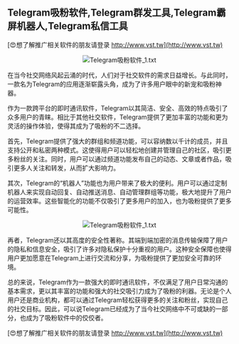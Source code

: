 ## **Telegram吸粉软件,Telegram群发工具,Telegram霸屏机器人,Telegram私信工具**

[😍想了解推广相关软件的朋友请登录 http://www.vst.tw](http://www.vst.tw)

 <center><img src="https://vst.tw/MP4/tuiguang/png/0.png" alt="Telegram吸粉软件_1.txt"></center>

在当今社交网络风起云涌的时代，人们对于社交软件的需求日益增长。与此同时，一款名为Telegram的应用逐渐崭露头角，成为了许多用户眼中的新宠和吸粉神器。

作为一款跨平台的即时通讯软件，Telegram以其简洁、安全、高效的特点吸引了众多用户的青睐。相比于其他社交软件，Telegram提供了更加丰富的功能和更为灵活的操作体验，使得其成为了吸粉的不二选择。

首先，Telegram提供了强大的群组和频道功能，可以容纳数以千计的成员，并且支持公开和私密两种模式。这使得用户可以轻松地创建并管理自己的社区，吸引更多粉丝的关注。同时，用户可以通过频道功能发布自己的动态、文章或者作品，吸引更多人关注和转发，从而扩大影响力。

其次，Telegram的“机器人”功能也为用户带来了极大的便利。用户可以通过定制机器人来实现自动回复、自动推送消息、自动管理群组等功能，极大地提升了用户的运营效率。这些智能化的功能不仅吸引了更多用户的加入，也为吸粉提供了更多可能性。

 <center><img src="https://vst.tw/MP4/tuiguang/png/2.png" alt="Telegram吸粉软件_1.txt"></center>

再者，Telegram还以其高度的安全性著称。其端到端加密的消息传输保障了用户的隐私和信息安全，吸引了许多对隐私保护十分重视的用户。这种安全保障也使得用户更加愿意在Telegram上进行交流和分享，为吸粉提供了更加安全可靠的环境。

总的来说，Telegram作为一款强大的即时通讯软件，不仅满足了用户日常沟通的基本需求，更以其丰富的功能和强大的社交吸引力成为了吸粉的利器。无论是个人用户还是商业机构，都可以通过Telegram轻松获得更多的关注和粉丝，实现自己的社交目标。因此，可以说Telegram已经成为了当今社交网络中不可或缺的一部分，也成为了吸粉软件中的佼佼者。

[😍想了解推广相关软件的朋友请登录 http://www.vst.tw](http://www.vst.tw)



